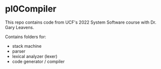 # pl0Compiler

This repo contains code from UCF's 2022 System Software course with Dr. Gary Leavens.

Contains folders for:
- stack machine
- parser
- lexical analyzer (lexer)
- code generator / compiler
